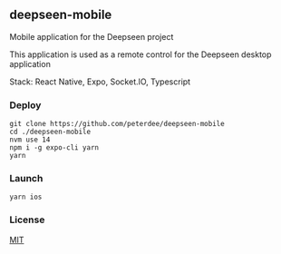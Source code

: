 ## deepseen-mobile

Mobile application for the Deepseen project

This application is used as a remote control for the Deepseen desktop application

Stack: React Native, Expo, Socket.IO, Typescript

### Deploy

```shell script
git clone https://github.com/peterdee/deepseen-mobile
cd ./deepseen-mobile
nvm use 14
npm i -g expo-cli yarn
yarn
```

### Launch

```shell script
yarn ios
```

### License

[MIT](LICENSE)
